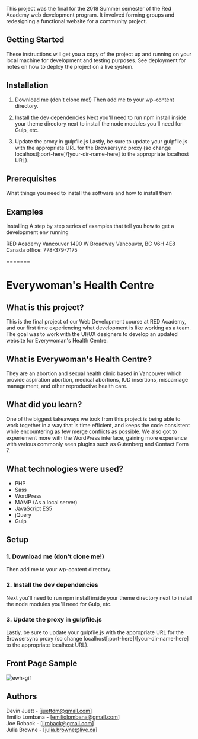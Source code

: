 
This project was the final for the 2018 Summer semester of the Red Academy web development program. It involved forming groups and redesigning a functional website for a community project. 

Getting Started
---------------
These instructions will get you a copy of the project up and running on your local machine for development and testing purposes. See deployment for notes on how to deploy the project on a live system.

Installation
------------
1. Download me (don't clone me!)
Then add me to your wp-content directory.

2. Install the dev dependencies
Next you'll need to run npm install inside your theme directory next to install the node modules you'll need for Gulp, etc.

3. Update the proxy in gulpfile.js
Lastly, be sure to update your gulpfile.js with the appropriate URL for the Browsersync proxy (so change localhost[:port-here]/[your-dir-name-here] to the appropriate localhost URL).

Prerequisites
-------------
What things you need to install the software and how to install them

Examples
--------
Installing
A step by step series of examples that tell you how to get a development env running

RED Academy Vancouver
1490 W Broadway 
Vancouver, BC
V6H 4E8
Canada
office: 778-379-7175

=======
# Everywoman's Health Centre

## What is this project?
This is the final project of our Web Development course at RED Academy, and our first time experiencing what development is like working as a team. The goal was to work with the UI/UX designers to develop an updated website for Everywoman's Health Centre.

## What is Everywoman's Health Centre?
They are an abortion and sexual health clinic based in Vancouver which provide aspiration abortion, medical abortions, IUD insertions, miscarriage management, and other reproductive health care.

## What did you learn?
One of the biggest takeaways we took from this project is being able to work together in a way that is time efficient, and keeps the code consistent while encountering as few merge conflicts as possible. We also got to experiement more with the WordPress interface, gaining more experience with various commonly seen plugins such as Gutenberg and Contact Form 7.

## What technologies were used?
- PHP
- Sass
- WordPress
- MAMP (As a local server)
- JavaScript ES5
- jQuery
- Gulp

## Setup
### 1. Download me (don't clone me!)
Then add me to your wp-content directory.

### 2. Install the dev dependencies
Next you'll need to run npm install inside your theme directory next to install the node modules you'll need for Gulp, etc.

### 3. Update the proxy in gulpfile.js
Lastly, be sure to update your gulpfile.js with the appropriate URL for the Browsersync proxy (so change localhost[:port-here]/[your-dir-name-here] to the appropriate localhost URL).

## Front Page Sample

![ewh-gif](https://user-images.githubusercontent.com/40439744/45775467-b6595900-bc04-11e8-9fae-e7a6f71cd235.gif)

## Authors 
Devin Juett - [juettdm@gmail.com] <br>
Emilio Lombana - [emiliolombana@gmail.com]<br>
Joe Roback - [ijroback@gmail.com]<br>
Julia Browne - [julia.browne@live.ca]
